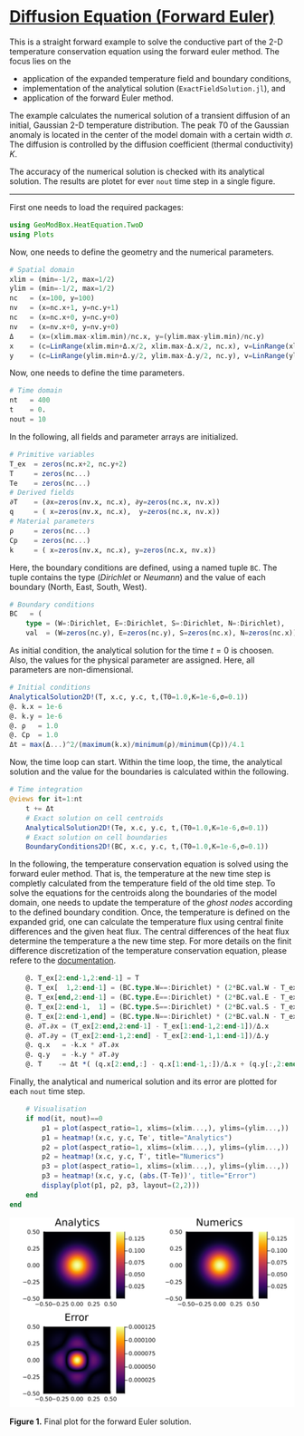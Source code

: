 # [Diffusion Equation (Forward Euler)](https://github.com/GeoSci-FFM/GeoModBox.jl/blob/main/examples/DiffusionEquation/2D/ForwardEuler.jl)

This is a straight forward example to solve the conductive part of the 2-D temperature conservation equation using the forward euler method. The focus lies on the

- application of the expanded temperature field and boundary conditions,
- implementation of the analytical solution (```ExactFieldSolution.jl```), and
- application of the forward Euler method. 

The example calculates the numerical solution of a transient diffusion of an initial, Gaussian 2-D temperature distribution. The peak $T0$ of the Gaussian anomaly is located in the center of the model domain with a certain width $\sigma$. The diffusion is controlled by the diffusion coefficient (thermal conductivity) $K$. 

The accuracy of the numerical solution is checked with its analytical solution. The results are plotet for ever ```nout``` time step in a single figure. 

---

First one needs to load the required packages: 

```Julia 
using GeoModBox.HeatEquation.TwoD
using Plots
```

Now, one needs to define the geometry and the numerical parameters. 

```julia
# Spatial domain
xlim = (min=-1/2, max=1/2)
ylim = (min=-1/2, max=1/2)
nc   = (x=100, y=100)
nv   = (x=nc.x+1, y=nc.y+1)
nc   = (x=nc.x+0, y=nc.y+0)
nv   = (x=nv.x+0, y=nv.y+0)
Δ    = (x=(xlim.max-xlim.min)/nc.x, y=(ylim.max-ylim.min)/nc.y)
x    = (c=LinRange(xlim.min+Δ.x/2, xlim.max-Δ.x/2, nc.x), v=LinRange(xlim.min, xlim.max, nv.x))
y    = (c=LinRange(ylim.min+Δ.y/2, ylim.max-Δ.y/2, nc.y), v=LinRange(ylim.min, ylim.max, nv.y))
```

Now, one needs to define the time parameters. 

```julia
# Time domain
nt   = 400
t    = 0.
nout = 10 
```

In the following, all fields and parameter arrays are initialized. 

```julia
# Primitive variables
T_ex  = zeros(nc.x+2, nc.y+2)
T     = zeros(nc...)
Te    = zeros(nc...)
# Derived fields
∂T    = (∂x=zeros(nv.x, nc.x), ∂y=zeros(nc.x, nv.x))
q     = ( x=zeros(nv.x, nc.x),  y=zeros(nc.x, nv.x))
# Material parameters
ρ     = zeros(nc...)
Cp    = zeros(nc...)
k     = ( x=zeros(nv.x, nc.x), y=zeros(nc.x, nv.x))
```

Here, the boundary conditions are defined, using a named tuple ```BC```. The tuple contains the type (*Dirichlet* or *Neumann*) and the value of each boundary (North, East, South, West). 

```julia
# Boundary conditions
BC   = (
    type = (W=:Dirichlet, E=:Dirichlet, S=:Dirichlet, N=:Dirichlet),
    val  = (W=zeros(nc.y), E=zeros(nc.y), S=zeros(nc.x), N=zeros(nc.x)))
```

As initial condition, the analytical solution for the time $t=0$ is choosen. Also, the values for the physical parameter are assigned. Here, all parameters are non-dimensional. 

```julia
# Initial conditions
AnalyticalSolution2D!(T, x.c, y.c, t,(T0=1.0,K=1e-6,σ=0.1))
@. k.x = 1e-6 
@. k.y = 1e-6
@. ρ   = 1.0
@. Cp  = 1.0
Δt = max(Δ...)^2/(maximum(k.x)/minimum(ρ)/minimum(Cp))/4.1
```

Now, the time loop can start. Within the time loop, the time, the analytical solution and the value for the boundaries is calculated within the following. 

```julia
# Time integration
@views for it=1:nt
    t += Δt
    # Exact solution on cell centroids
    AnalyticalSolution2D!(Te, x.c, y.c, t,(T0=1.0,K=1e-6,σ=0.1))
    # Exact solution on cell boundaries
    BoundaryConditions2D!(BC, x.c, y.c, t,(T0=1.0,K=1e-6,σ=0.1))
```

In the following, the temperature conservation equation is solved using the forward euler method. That is, the temperature at the new time step is completly calculated from the temperature field of the old time step. To solve the equations for the centroids along the boundaries of the model domain, one needs to update the temperature of the *ghost nodes* according to the defined boundary condition. Once, the temperature is defined on the expanded grid, one can calculate the temperature flux using central finite differences and the given heat flux. The central differences of the heat flux determine the temperature a the new time step. For more details on the finit difference discretization of the temperature conservation equation, please refere to the [documentation](../DiffMain.md).

```julia
    @. T_ex[2:end-1,2:end-1] = T 
    @. T_ex[  1,2:end-1] = (BC.type.W==:Dirichlet) * (2*BC.val.W - T_ex[    2,2:end-1])# + (BC.type.W==:Neumann) * (T_ex[    2,2:end-1] - Δ.x/k.x[  1,:]*BC.val.W)
    @. T_ex[end,2:end-1] = (BC.type.E==:Dirichlet) * (2*BC.val.E - T_ex[end-1,2:end-1])# + (BC.type.E==:Neumann) * (T_ex[end-1,2:end-1] + Δ.x/k.x[end,:]*BC.val.E)
    @. T_ex[2:end-1,  1] = (BC.type.S==:Dirichlet) * (2*BC.val.S - T_ex[2:end-1,    2])# + (BC.type.S==:Neumann) * (T_ex[2:end-1,    2] - Δ.y/k.y[:,  1]*BC.val.S)
    @. T_ex[2:end-1,end] = (BC.type.N==:Dirichlet) * (2*BC.val.N - T_ex[2:end-1,end-1])# + (BC.type.N==:Neumann) * (T_ex[2:end-1,end-1] - Δ.y/k.y[:,end]*BC.val.N)
    @. ∂T.∂x = (T_ex[2:end,2:end-1] - T_ex[1:end-1,2:end-1])/Δ.x
    @. ∂T.∂y = (T_ex[2:end-1,2:end] - T_ex[2:end-1,1:end-1])/Δ.y
    @. q.x   = -k.x * ∂T.∂x
    @. q.y   = -k.y * ∂T.∂y
    @. T    -= Δt *( (q.x[2:end,:] - q.x[1:end-1,:])/Δ.x + (q.y[:,2:end] - q.y[:,1:end-1])/Δ.y )
```

Finally, the analytical and numerical solution and its error are plotted for each ```nout``` time step. 

```julia
    # Visualisation
    if mod(it, nout)==0
        p1 = plot(aspect_ratio=1, xlims=(xlim...,), ylims=(ylim...,))
        p1 = heatmap!(x.c, y.c, Te', title="Analytics")
        p2 = plot(aspect_ratio=1, xlims=(xlim...,), ylims=(ylim...,))
        p2 = heatmap!(x.c, y.c, T', title="Numerics")
        p3 = plot(aspect_ratio=1, xlims=(xlim...,), ylims=(ylim...,))
        p3 = heatmap!(x.c, y.c, (abs.(T-Te))', title="Error")
        display(plot(p1, p2, p3, layout=(2,2)))
    end
end
```

![FE2DDiff](../../assets/ForwardEuler_2D_Diff.svg) 

**Figure 1.** Final plot for the forward Euler solution.